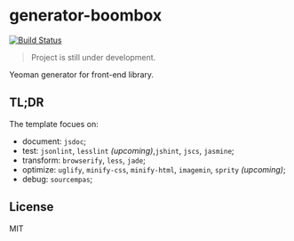 # generator-boombox

[![Build Status](https://travis-ci.org/tomasz-oponowicz/generator-boombox.svg?branch=master)](https://travis-ci.org/tomasz-oponowicz/generator-boombox)

> Project is still under development.

Yeoman generator for front-end library. 

## TL;DR

The template focues on:

* document: `jsdoc`;
* test: `jsonlint`, `lesslint` _(upcoming)_,`jshint`, `jscs`, `jasmine`;
* transform: `browserify`, `less`, `jade`;
* optimize: `uglify`, `minify-css`, `minify-html`, `imagemin`, `sprity` _(upcoming)_;
* debug: `sourcempas`;

## License

MIT